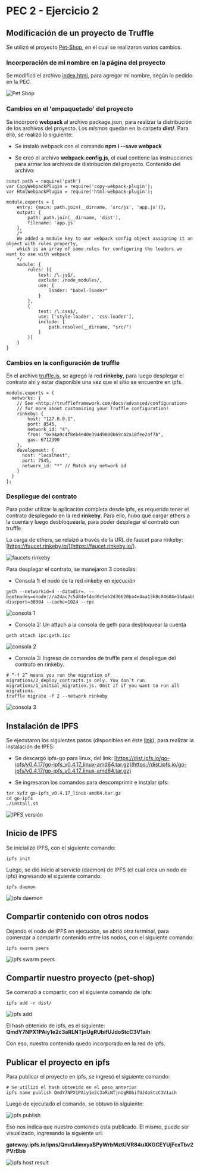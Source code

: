 # PEC 2 - Ejercicio 2

## Modificación de un proyecto de Truffle

Se utilizó el proyecto [Pet-Shop](https://github.com/dappsar/uah/tree/master/pet-shop-tutorial), en el cual se realizaron varios cambios.

### Incorporación de mi nombre en la página del proyecto

Se modificó el archivo [index.html](https://github.com/dappsar/uah/blob/master/pet-shop-tutorial/src/index.html), para agregar mi nombre, según lo pedido en la PEC.

![Pet Shop](images/pet-shop-nombre.png?raw=true "Pet Shop")

### Cambios en el 'empaquetado' del proyecto

Se incorporó **webpack** al archivo package.json, para realizar la distribución de los archivos del proyecto. Los mismos quedan en la carpeta **dist/**. Para ello, se realizó lo siguiente:

* Se instaló webpack con el comando **npm i --save webpack**

* Se creó el archivo **webpack.config.js**, el cual contiene las instrucciones para armar los archivos de distribución del proyecto. Contenido del archivo:

```
const path = require('path')
var CopyWebpackPlugin = require('copy-webpack-plugin');
var HtmlWebpackPlugin = require('html-webpack-plugin');

module.exports = {
	entry: {main: path.join(__dirname, 'src/js', 'app.js')},
	output: {
		path: path.join(__dirname, 'dist'),
		filename: 'app.js'
	},
	/*
	We added a module key to our webpack config object assigning it an object with rules property, 
	which is an array of some rules for configuring the loaders we want to use with webpack
	*/
	module: {
		rules: [{
			test: /\.js$/,
			exclude: /node_modules/,
			use: {
				loader: "babel-loader"
			}
		},
		{
			test: /\.css$/,
			use: ['style-loader', 'css-loader'],
			include: [
				path.resolve(__dirname, "src/")
			]
		}]
	}
}
```

### Cambios en la configuración de truffle

En el archivo [truffle.js](../../pet-shop-tutorial/truffle.js), se agregó la red **rinkeby**, para luego desplegar el contrato ahí y estar disponible una vez que el sitio se encuentre en ipfs.

```
module.exports = {
  networks: {
    // See <http://truffleframework.com/docs/advanced/configuration>
    // for more about customizing your Truffle configuration!
    rinkeby: {
        host: "127.0.0.1",
        port: 8545,
        network_id: "4",
        from: "0x94a9c4f8eb4e40e394d9800b69c42a18fee2af7b",
        gas: 6712390
    },
    development: {
      host: "localhost",
      port: 7545,
      network_id: "*" // Match any network id
    }
  }
};
```
### Despliegue del contrato

Para poder utilizar la aplicación completa desde ipfs, es requerido tener el contrato desplegado en la red **rinkeby**. Para ello, hubo que cargar ethers a la cuenta y luego desbloquearla, para poder desplegar el contrato con truffle. 

La carga de ethers, se relaizó a través de la URL de faucet para rinkeby: [https://faucet.rinkeby.io/](https://faucet.rinkeby.io/).

![faucets rinkeby](images/address-ethers.png?raw=true "faucets rinkeby")

Para desplegar el contrato, se manejaron 3 consolas:

* Consola 1: el nodo de la red rinkeby en ejecución

```
geth --networkid=4 --datadir=. --bootnodes=enode://a24ac7c5484ef4ed0c5eb2d36620ba4e4aa13b8c84684e1b4aab0cebea2ae45cb4d375b77eab56516d34bfbd3c1a833fc51296ff084b770b94fb9028c4d25ccf@52.169.42.101:30303?discport=30304 --cache=1024 --rpc
```

![consola 1](images/consola1.png?raw=true "consola 1")

* Consola 2: Un attach a la consola de geth para desbloquear la cuenta

```
geth attach ipc:geth.ipc
```

![consola 2](images/consola2.png?raw=true "consola 2") 

* Consola 3: Ingreso de comandos de truffle para el despliegue del contrato en rinkeby.

```
# “-f 2” means you run the migration of migrations/2_deploy_contracts.js only. You don’t run migrations/1_initial_migration.js. Omit if if you want to run all migrations.
truffle migrate -f 2 --network rinkeby
```

![consola 3](images/consola3.png?raw=true "consola 3")


## Instalación de IPFS

Se ejecutaron los siguientes pasos (disponibles en éste [link](https://docs.ipfs.io/introduction/install/)), para realizar la instalación de IPFS:

* Se descargó ipfs-go para linux, del link: [https://dist.ipfs.io/go-ipfs/v0.4.17/go-ipfs_v0.4.17_linux-amd64.tar.gz](https://dist.ipfs.io/go-ipfs/v0.4.17/go-ipfs_v0.4.17_linux-amd64.tar.gz)

* Se ingresaron los comandos para descomprimir e instalar ipfs:
```
tar xvfz go-ipfs_v0.4.17_linux-amd64.tar.gz
cd go-ipfs
./install.sh
```

![IPFS versión](images/ipfs-version.png?raw=true "IPFS versión")


## Inicio de IPFS

Se inicializó IPFS, con el siguiente comando:

```
ipfs init
```


Luego, se dió inicio al servicio (daemon) de IPFS (el cual crea un nodo de ipfs) ingresando el siguiente comando:

```
ipfs daemon
```

![ipfs daemon](images/ipfs-daemon.png?raw=true "ipfs daemon")


## Compartir contenido con otros nodos

Dejando el nodo de IPFS en ejecución, se abrió otra terminal, para comenzar a compartir contenido entre los nodos, con el siguiente comando:

```
ipfs swarm peers
```

![ipfs swarm peers](images/ipfs-swarm-peers.png?raw=true "ipfs swarm peers")


## Compartir nuestro proyecto (pet-shop)

Se comenzó a compartir, con el siguiente comando de ipfs:

```
ipfs add -r dist/
```

![ipfs add](images/ipfs-add.png?raw=true "ipfs add")

El hash obtenido de ipfs, es el siguiente:
**QmdY7NPX1PAiy1e2c3aRLNTjnUgRUbifUJdoStcC3V1aih**

Con eso, nuestro contenido quedo incorporado en la red de ipfs. 

## Publicar el proyecto en ipfs

Para publicar el proyecto en ipfs, se ingresó el siguiente comando:

```
# Se utilizó el hash obtenido en el paso anterior
ipfs name publish QmdY7NPX1PAiy1e2c3aRLNTjnUgRUbifUJdoStcC3V1aih
```

Luego de ejecutado el comando, se obtuvo lo siguiente:

![ipfs publish](images/ipfs-publish.png?raw=true "ipfs publish")

Eso nos indica que nuestro contenido esta publicado. El mismo, puede ser visualizado, ingresando la siguiente url:

**gateway.ipfs.io/ipns/Qma1JimxyaBPyWrbMztUVR84uXKGCEYUjFcxTbv2PVrBbb**

![ipfs host result](images/ipfs-host-result.png?raw=true "ipfs host result")


